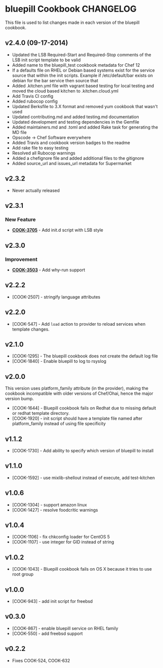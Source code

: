 bluepill Cookbook CHANGELOG
===========================
This file is used to list changes made in each version of the bluepill cookbook.


v2.4.0 (09-17-2014)
------
- Updated the LSB Required-Start and Required-Stop comments of the LSB init script template to be valid
- Added name to the bluepill_test cookbook metadata for Chef 12
- If a defaults file on RHEL or Debian based systems exist for the service source that within the init scripts.  Example if /etc/default/bar exists on debian for the bar service then source that
- Added .kitchen.yml file with vagrant based testing for local testing and moved the cloud based kitchen to .kitchen.cloud.yml
- Add Travis CI config
- Added rubocop config
- Updated Berksfile to 3.X format and removed yum cookbook that wasn't used
- Updated contributing.md and added testing.md documentation
- Updated development and testing dependencies in the Gemfile
- Added maintainers.md and .toml and added Rake task for generating the MD file
- Opscode -> Chef Software everywhere
- Added Travis and cookbook version badges to the readme
- Add rake file to easy testing
- Resolved all Rubocop warnings
- Added a chefignore file and added additional files to the gitignore
- Added source_url and issues_url metadata for Supermarket

v2.3.2
------
- Never actually released

v2.3.1
------
### New Feature
- **[COOK-3705](https://tickets.chef.io/browse/COOK-3705)** - Add init.d script with LSB style


v2.3.0
------
### Improvement
- **[COOK-3503](https://tickets.chef.io/browse/COOK-3503)** - Add why-run support

v2.2.2
------
- [COOK-2507] - stringify language attributes

v2.2.0
------
- [COOK-547] - Add `load` action to provider to reload services when template changes.

v2.1.0
------
- [COOK-1295] - The bluepill cookbook does not create the default log file
- [COOK-1840] - Enable bluepill to log to rsyslog

v2.0.0
------
This version uses platform_family attribute (in the provider), making the cookbook incompatible with older versions of Chef/Ohai, hence the major version bump.

- [COOK-1644] - Bluepill cookbook fails on Redhat due to missing default or redhat template directory.
- [COOK-1920] - init script should have a template file named after platform_family instead of using file specificity

v1.1.2
------
- [COOK-1730] - Add ability to specify which version of bluepill to install

v1.1.0
------
- [COOK-1592] - use mixlib-shellout instead of execute, add test-kitchen

v1.0.6
------
- [COOK-1304] - support amazon linux
- [COOK-1427] - resolve foodcritic warnings

v1.0.4
------
- [COOK-1106] - fix chkconfig loader for CentOS 5
- [COOK-1107] - use integer for GID instead of string

v1.0.2
------
- [COOK-1043] - Bluepill cookbook fails on OS X because it tries to use root group

v1.0.0
------
- [COOK-943] - add init script for freebsd

v0.3.0
------
- [COOK-867] - enable bluepill service on RHEL family
- [COOK-550] - add freebsd support

v0.2.2
------
- Fixes COOK-524, COOK-632

